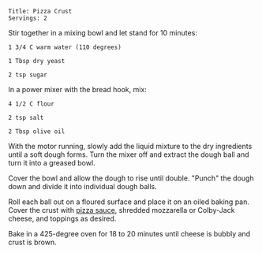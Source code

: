 ~~~ recipe-info
Title: Pizza Crust
Servings: 2
~~~

Stir together in a mixing bowl and let stand for 10 minutes:

~~~ recipe-ingredients
1 3/4 C warm water (110 degrees)

1 Tbsp dry yeast

2 tsp sugar
~~~

In a power mixer with the bread hook, mix:

~~~ recipe-ingredients
4 1/2 C flour

2 tsp salt

2 Tbsp olive oil
~~~

With the motor running, slowly add the liquid mixture to the dry ingredients until a soft dough
forms. Turn the mixer off and extract the dough ball and turn it into a greased bowl.

Cover the bowl and allow the dough to rise until double. "Punch" the dough down and divide it into
individual dough balls.

Roll each ball out on a floured surface and place it on an oiled baking pan. Cover the crust with
[pizza sauce](#categories.0=Extras&categories.1=Recipes&id=recipes-PizzaSauce), shredded mozzarella
or Colby-Jack cheese, and toppings as desired.

Bake in a 425-degree oven for 18 to 20 minutes until cheese is bubbly and crust is brown.
